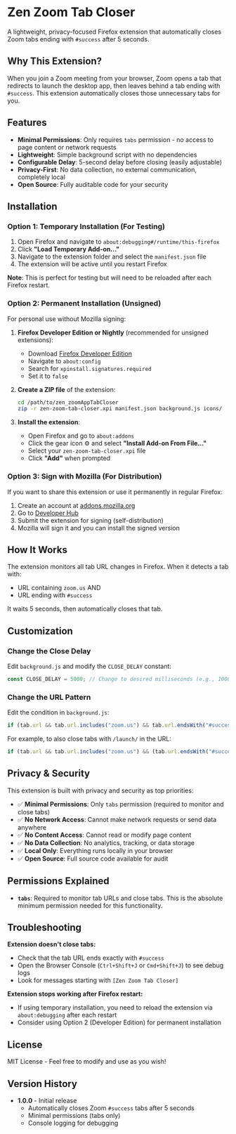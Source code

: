 # Zen Zoom Tab Closer

A lightweight, privacy-focused Firefox extension that automatically closes Zoom tabs ending with `#success` after 5 seconds.

## Why This Extension?

When you join a Zoom meeting from your browser, Zoom opens a tab that redirects to launch the desktop app, then leaves behind a tab ending with `#success`. This extension automatically closes those unnecessary tabs for you.

## Features

- **Minimal Permissions**: Only requires `tabs` permission - no access to page content or network requests
- **Lightweight**: Simple background script with no dependencies
- **Configurable Delay**: 5-second delay before closing (easily adjustable)
- **Privacy-First**: No data collection, no external communication, completely local
- **Open Source**: Fully auditable code for your security

## Installation

### Option 1: Temporary Installation (For Testing)

1. Open Firefox and navigate to `about:debugging#/runtime/this-firefox`
2. Click **"Load Temporary Add-on..."**
3. Navigate to the extension folder and select the `manifest.json` file
4. The extension will be active until you restart Firefox

**Note**: This is perfect for testing but will need to be reloaded after each Firefox restart.

### Option 2: Permanent Installation (Unsigned)

For personal use without Mozilla signing:

1. **Firefox Developer Edition or Nightly** (recommended for unsigned extensions):
   - Download [Firefox Developer Edition](https://www.mozilla.org/firefox/developer/)
   - Navigate to `about:config`
   - Search for `xpinstall.signatures.required`
   - Set it to `false`

2. **Create a ZIP file** of the extension:
   ```bash
   cd /path/to/zen_zoomAppTabCloser
   zip -r zen-zoom-tab-closer.xpi manifest.json background.js icons/
   ```

3. **Install the extension**:
   - Open Firefox and go to `about:addons`
   - Click the gear icon ⚙️ and select **"Install Add-on From File..."**
   - Select your `zen-zoom-tab-closer.xpi` file
   - Click **"Add"** when prompted

### Option 3: Sign with Mozilla (For Distribution)

If you want to share this extension or use it permanently in regular Firefox:

1. Create an account at [addons.mozilla.org](https://addons.mozilla.org)
2. Go to [Developer Hub](https://addons.mozilla.org/developers/)
3. Submit the extension for signing (self-distribution)
4. Mozilla will sign it and you can install the signed version

## How It Works

The extension monitors all tab URL changes in Firefox. When it detects a tab with:
- URL containing `zoom.us` AND
- URL ending with `#success`

It waits 5 seconds, then automatically closes that tab.

## Customization

### Change the Close Delay

Edit `background.js` and modify the `CLOSE_DELAY` constant:

```javascript
const CLOSE_DELAY = 5000; // Change to desired milliseconds (e.g., 10000 = 10 seconds)
```

### Change the URL Pattern

Edit the condition in `background.js`:

```javascript
if (tab.url && tab.url.includes("zoom.us") && tab.url.endsWith("#success")) {
```

For example, to also close tabs with `/launch/` in the URL:
```javascript
if (tab.url && tab.url.includes("zoom.us") && (tab.url.endsWith("#success") || tab.url.includes("/launch/"))) {
```

## Privacy & Security

This extension is built with privacy and security as top priorities:

- ✅ **Minimal Permissions**: Only `tabs` permission (required to monitor and close tabs)
- ✅ **No Network Access**: Cannot make network requests or send data anywhere
- ✅ **No Content Access**: Cannot read or modify page content
- ✅ **No Data Collection**: No analytics, tracking, or data storage
- ✅ **Local Only**: Everything runs locally in your browser
- ✅ **Open Source**: Full source code available for audit

## Permissions Explained

- **`tabs`**: Required to monitor tab URLs and close tabs. This is the absolute minimum permission needed for this functionality.

## Troubleshooting

**Extension doesn't close tabs:**
- Check that the tab URL ends exactly with `#success`
- Open the Browser Console (`Ctrl+Shift+J` or `Cmd+Shift+J`) to see debug logs
- Look for messages starting with `[Zen Zoom Tab Closer]`

**Extension stops working after Firefox restart:**
- If using temporary installation, you need to reload the extension via `about:debugging` after each restart
- Consider using Option 2 (Developer Edition) for permanent installation

## License

MIT License - Feel free to modify and use as you wish!

## Version History

- **1.0.0** - Initial release
  - Automatically closes Zoom `#success` tabs after 5 seconds
  - Minimal permissions (tabs only)
  - Console logging for debugging
